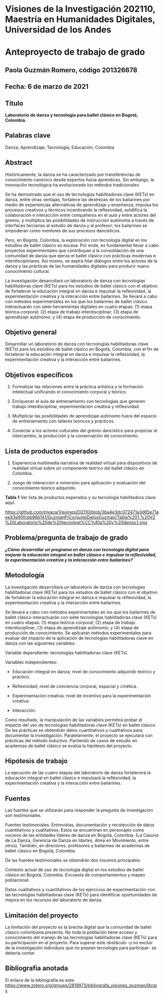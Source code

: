# Visiones de la Investigación 202110, Maestría en Humanidades Digitales, Universidad de los Andes

# Anteproyecto de trabajo de grado

## Paola Guzmán Romero, código 201326678

## Fecha: 6 de marzo de 2021

## Título
**Laboratorio de danza y tecnología para ballet clásico en Bogotá, Colombia.**

## Palabras clave
Danza; Aprendizaje; Tecnología; Educación; Colombia  

## Abstract
Históricamente, la danza se ha caracterizado por transferencias de conocimiento canónico desde expertos hacia aprendices. Sin embargo, la innovación tecnológica ha evolucionado los métodos tradicionales. 

Se ha demostrado que el uso de tecnologías habilitadoras clave (KETs) en danza, entre otras ventajas, fortalece las destrezas de los bailarines por medio de experiencias alternativas de aprendizaje y enseñanza; impulsa los procesos creativos y técnicos incentivando la reflexividad; solidifica la colaboración e interacción entre compañeros en el aula y entre actores del gremio; y multiplica las posibilidades de instrucción autónoma a través de interfaces terciarias al estudio de danza y al profesor; los bailarines se empoderan como mentores de sus procesos dancísticos. 

Pero, en Bogotá, Colombia, la exploración con tecnología digital en los estudios de ballet clásico es escasa. Por ende, es fundamental llevar a cabo proyectos experimentales que contribuyan a la consolidación de una comunidad de danza que ejerza el ballet clásico con prácticas modernas e interdisciplinares. Así mismo, se aspira hilar diálogos entre los actores de la danza y las prácticas de las humanidades digitales para producir nuevo conocimiento cultural.  

La investigación desarrollará un laboratorio de danza con tecnologías habilitadoras clave (KETs) para los estudios de ballet clásico con el objetivo de fortalecer la educación integral en danza e impulsar la reflexividad, la experimentación creativa y la interacción entre bailarines. Se llevará a cabo con métodos experimentales en los que los bailarines de ballet clásico interactuarán con siete herramientas digitales en cuatro etapas: (1) etapa teórica-corporal; (2) etapa de trabajo interdisciplinar; (3) etapa de aprendizaje autónomo; y (4) etapa de producción de conocimiento.  

## Objetivo general
Desarrollar un laboratorio de danza con tecnologías habilitadoras clave (KETs) para los estudios de ballet clásico en Bogotá, Colombia, con el fin de fortalecer la educación integral en danza e impulsar la reflexividad, la experimentación creativa y la interacción entre bailarines. 

## Objetivos específicos

1) Formalizar las relaciones entre la práctica artística y la formación intelectual unificando el conocimiento corporal y teórico.  

2) Enriquecer el aula de entrenamiento con tecnologías que generen trabajo interdisciplinar, experimentación creativa y reflexividad. 

3) Multiplicar las posibilidades de aprendizaje autónomo fuera del espacio de entrenamiento con talleres teóricos y prácticos.  

4) Conectar a los actores culturales del gremio dancístico para propiciar el intercambio, la producción y la conservación de conocimiento. 

## Lista de productos esperados

1) Experiencia multimedia narrativa de realidad virtual para dispositivos de realidad virtual sobre un componente teórico del ballet clásico en Colombia. 

2) Juego de interacción e inmersión para aplicación y evaluación del conocimiento teórico adquirido. 

**Tabla 1** Ver lista de productos esperados y su tecnología habilitadora clave aquí: 

https://github.com/nivaca/Visiones202110/blob/3ba4e3dc072471a3d65e71aee43e95fcbb96b141/GuzmanP/ConjuntoDatosGuzman/Tabla%201.%20V2%20Laboratorio%20de%20tecnologi%CC%81a%20y%20danza.1.xlsx

## Problema/pregunta de trabajo de grado

***¿Cómo desarrollar un programa en danza con tecnología digital para mejorar la educación integral en ballet clásico e impulsar la reflexividad, la experimentación creativa y la interacción entre bailarines?***

## Metodología

La investigación desarrollará un laboratorio de danza con tecnologías habilitadoras clave (KETs) para los estudios de ballet clásico con el objetivo de fortalecer la educación integral en danza e impulsar la reflexividad, la experimentación creativa y la interacción entre bailarines.  

Se llevará a cabo con métodos experimentales en los que los bailarines de ballet clásico interactuarán con siete tecnologías habilitadoras clave (KETs) en cuatro etapas: (1) etapa teórica-corporal; (2) etapa de trabajo interdisciplinar; (3) etapa de aprendizaje autónomo; y (4) etapa de producción de conocimiento. Se aplicarán métodos experimentales para evaluar del impacto de la aplicación de tecnologías habilitadoras clave en danza con las siguientes variables: 

Variable dependiente: tecnologías habilitadoras clave (KETs).  

Variables independientes:  

- Educación integral en danza; nivel de conocimiento adquirido teórico y práctico.  

- Reflexividad; nivel de conciencia corporal, espacial y cinética.  

- Experimentación creativa; nivel de incentivo para la experimentación creativa.  

- Interacción.  

Como resultado, la manipulación de las variables permitirá probar el impacto del uso de tecnologías habilitadoras clave (KETs) en ballet clásico. De las prácticas se obtendrán datos cuantitativos y cualitativos para documentar la investigación. Paralelamente, el proyecto se ejecutará con prácticas del método inductivo. Partiendo de casos de estudio en academias de ballet clásico se evalúa la hipótesis del proyecto.  

## Hipótesis de trabajo

La ejecución de las cuatro etapas del laboratorio de danza fortalecerá la educación integral en ballet clásico e impulsará la reflexividad, la experimentación creativa y la interacción entre bailarines.  

## Fuentes

Las fuentes que se utilizarán para responder la pregunta de investigación son testimoniales. 

Fuentes testimoniales. Entrevistas, documentación y recolección de datos cuantitativos y cualitativos. Estos se encuentran en personajes como voceros de las entidades líderes de danza en Bogotá, Colombia. (La Casona de La Danza, Gerencia de Danza en Idartes, Alma en Movimiento, entre otros). También, en directores, profesores y bailarines de academias de ballet clásico en Bogotá, Colombia.  

De las fuentes testimoniales se obtendrán dos insumos principales:  

Contexto actual de uso de tecnología digital en los estudios de ballet clásico en Bogotá, Colombia. Encuesta de comportamientos y mapeo poblacional.  

Datos cualitativos y cuantitativos de los ejercicios de experimentación con las tecnologías habilitadoras clave (KETs) para identificar oportunidades de mejora en los recursos del laboratorio de danza.   

## Limitación del proyecto

La limitación del proyecto es la brecha digital que la comunidad de ballet clásico colombiana presenta. No toda la población tiene acceso y conocimiento del manejo de las tecnologías habilitadoras clave (KETs) para su participación en el proyecto. Para superar este obstáculo -y no excluir de la investigación individuos que no posean tecnología para participar- se debería contar  

## Bibliografía anotada
El enlace de la bibliografía es este: https://www.zotero.org/groups/2819973/bibliografa_visiones_guzman/library

